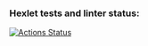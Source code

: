 ### Hexlet tests and linter status:
[![Actions Status](https://github.com/pppershin/frontend-project-lvl2/workflows/hexlet-check/badge.svg)](https://github.com/pppershin/frontend-project-lvl2/actions)